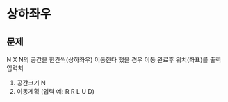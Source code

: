 상하좌우
====
문제
----
N X N의 공간을 한칸씩(상하좌우) 이동한다 했을 경우 이동 완료후 위치(좌표)를 출력  
입력치  
1. 공간크기 N  
2. 이동계획 (입력 예: R R L U D)  

